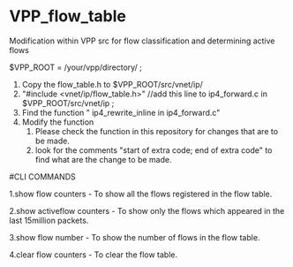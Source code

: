# VPP_flow_table
Modification within VPP src for flow classification and determining active flows

$VPP_ROOT = /your/vpp/directory/ ;
1. Copy the flow_table.h to $VPP_ROOT/src/vnet/ip/
2. "#include <vnet/ip/flow_table.h>" //add this line to ip4_forward.c in $VPP_ROOT/src/vnet/ip ;
3. Find the function " ip4_rewrite_inline in ip4_forward.c"
4. Modify the function
    1. Please check the function in this repository for changes that are to be made.
    2. look for the comments "start of extra code; end of extra code" to find what are the change to be made.

#CLI COMMANDS

1.show flow counters - To show all the flows registered in the flow table.

2.show activeflow counters - To show only the flows which appeared in the last 15million packets.

3.show flow number - To show the number of flows in the flow table.

4.clear flow counters - To clear the flow table.

